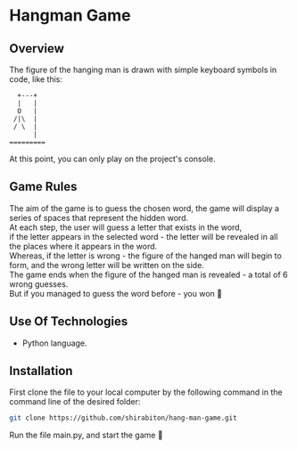 # Hangman Game
## Overview
The figure of the hanging man is drawn with simple keyboard symbols in code, like this:

```
  +---+
  |   |
  O   |
 /|\  |
 / \  |
      |
=========
```

At this point, you can only play on the project's console.
## Game Rules
The aim of the game is to guess the chosen word, the game will display a series of spaces that represent the hidden word.<br>
At each step, the user will guess a letter that exists in the word,<br>
if the letter appears in the selected word - the letter will be revealed in all the places where it appears in the word.<br>
Whereas, if the letter is wrong - the figure of the hanged man will begin to form, and the wrong letter will be written on the side.<br>
The game ends when the figure of the hanged man is revealed - a total of 6 wrong guesses.<br>
But if you managed to guess the word before - you won 🏅<br>
## Use Of Technologies
- Python language.
## Installation
First clone the file to your local computer by the following command in the command line of the desired folder:
```bash
git clone https://github.com/shirabiton/hang-man-game.git
```
Run the file main.py, and start the game 🏁<br>

